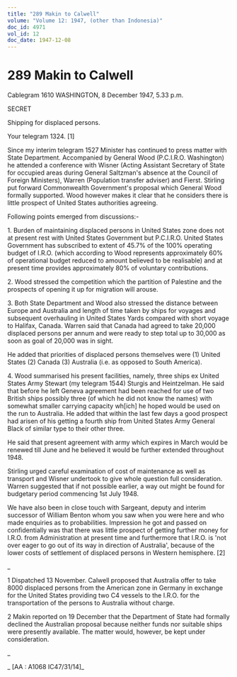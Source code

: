 ```yaml
---
title: "289 Makin to Calwell"
volume: "Volume 12: 1947, (other than Indonesia)"
doc_id: 4971
vol_id: 12
doc_date: 1947-12-08
---
```


# 289 Makin to Calwell

Cablegram 1610 WASHINGTON, 8 December 1947, 5.33 p.m.

SECRET

Shipping for displaced persons.

Your telegram 1324. [1]

Since my interim telegram 1527 Minister has continued to press matter with State Department. Accompanied by General Wood (P.C.I.R.O. Washington) he attended a conference with Wisner (Acting Assistant Secretary of State for occupied areas during General Saltzman's absence at the Council of Foreign Ministers), Warren (Population transfer adviser) and Fierst. Stirling put forward Commonwealth Government's proposal which General Wood formally supported. Wood however makes it clear that he considers there is little prospect of United States authorities agreeing.

Following points emerged from discussions:-

1\. Burden of maintaining displaced persons in United States zone does not at present rest with United States Government but P.C.I.R.O. United States Government has subscribed to extent of 45.7% of the 100% operating budget of I.R.O. (which according to Wood represents approximately 60% of operational budget reduced to amount believed to be realisable) and at present time provides approximately 80% of voluntary contributions.

2\. Wood stressed the competition which the partition of Palestine and the prospects of opening it up for migration will arouse.

3\. Both State Department and Wood also stressed the distance between Europe and Australia and length of time taken by ships for voyages and subsequent overhauling in United States Yards compared with short voyage to Halifax, Canada. Warren said that Canada had agreed to take 20,000 displaced persons per annum and were ready to step total up to 30,000 as soon as goal of 20,000 was in sight.

He added that priorities of displaced persons themselves were (1) United States (2) Canada (3) Australia (i.e. as opposed to South America).

4\. Wood summarised his present facilities, namely, three ships ex United States Army Stewart (my telegram 1544) Sturgis and Heintzelman. He said that before he left Geneva agreement had been reached for use of two British ships possibly three (of which he did not know the names) with somewhat smaller carrying capacity wh[ich] he hoped would be used on the run to Australia. He added that within the last few days a good prospect had arisen of his getting a fourth ship from United States Army General Black of similar type to their other three.

He said that present agreement with army which expires in March would be renewed till June and he believed it would be further extended throughout 1948.

Stirling urged careful examination of cost of maintenance as well as transport and Wisner undertook to give whole question full consideration. Warren suggested that if not possible earlier, a way out might be found for budgetary period commencing 1st July 1948.

We have also been in close touch with Sargeant, deputy and interim successor of William Benton whom you saw when you were here and who made enquiries as to probabilities. Impression he got and passed on confidentially was that there was little prospect of getting further money for I.R.O. from Administration at present time and furthermore that I.R.O. is 'not over eager to go out of its way in direction of Australia', because of the lower costs of settlement of displaced persons in Western hemisphere. [2]

_

1 Dispatched 13 November. Calwell proposed that Australia offer to take 8000 displaced persons from the American zone in Germany in exchange for the United States providing two C4 vessels to the I.R.O. for the transportation of the persons to Australia without charge.

2 Makin reported on 19 December that the Department of State had formally declined the Australian proposal because neither funds nor suitable ships were presently available. The matter would, however, be kept under consideration.

_

_ [AA : A1068 IC47/31/14]_

